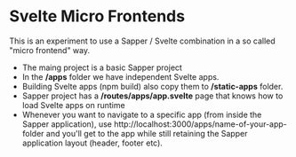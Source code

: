 # Svelte Micro Frontends

This is an experiment to use a Sapper / Svelte combination in a so called "micro frontend" way.

* The maing project is a basic Sapper project
* In the **/apps** folder we have independent Svelte apps. 
* Building Svelte apps (npm build) also copy them to **/static-apps** folder.
* Sapper project has a **/routes/apps/app.svelte** page that knows how to load Svelte apps on runtime
* Whenever you want to navigate to a specific app (from inside the Sapper application), use http://localhost:3000/apps/name-of-your-app-folder
and you'll get to the app while still retaining the Sapper application layout (header, footer etc).

